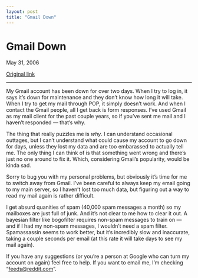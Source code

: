 ```yaml
---
layout: post
title: "Gmail Down"
---
```

Gmail Down
==========

May 31, 2006

[Original link](http://www.aaronsw.com/weblog/gmaildown)

* * * * *

My Gmail account has been down for over two days. When I try to log in,
it says it’s down for maintenance and they don’t know how long it will
take. When I try to get my mail through POP, it simply doesn’t work. And
when I contact the Gmail people, all I get back is form responses. I’ve
used Gmail as my mail client for the past couple years, so if you’ve
sent me mail and I haven’t responded — that’s why.

The thing that really puzzles me is *why*. I can understand occasional
outtages, but I can’t understand what could cause my account to go down
for days, unless they lost my data and are too embarassed to actually
tell me. The only thing I can think of is that something went wrong and
there’s just no one around to fix it. Which, considering Gmail’s
popularity, would be kinda sad.

Sorry to bug you with my personal problems, but obviously it’s time for
me to switch away from Gmail. I’ve been careful to always keep my email
going to my main server, so I haven’t lost too much data, but figuring
out a way to read my mail again is rather difficult.

I get absurd quanities of spam (40,000 spam messages a month) so my
mailboxes are just full of junk. And it’s not clear to me how to clear
it out. A bayesian filter like bogofilter requires non-spam messages to
train on — and if I had my non-spam messages, I wouldn’t need a spam
filter. Spamassassin seems to work better, but it’s incredibly slow and
inaccurate, taking a couple seconds per email (at this rate it will take
days to see my mail again).

If you have any suggestions (or you’re a person at Google who can turn
my account on again) feel free to help. If you want to email me, I’m
checking “feeds@reddit.com”.
